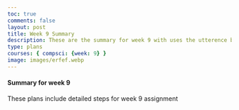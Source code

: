 ```yaml
---
toc: true
comments: false
layout: post
title: Week 9 Summary
description: These are the summary for week 9 with uses the utterence bot
type: plans
courses: { compsci: {week: 9} }
image: images/erfef.webp
---
```



#### Summary for week 9
These plans include detailed steps for week 9 assignment
